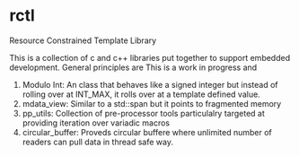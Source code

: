 # rctl
Resource Constrained Template Library

This is a collection of c and c++ libraries put together to support embedded development. General principles are This is a work in progress and 

 1. Modulo Int: An class that behaves like a signed integer but instead of rolling over at INT_MAX, it rolls over at a template defined value.
 2. mdata_view: Similar to a std::span but it points to fragmented memory 
 3. pp_utils: Collection of pre-processor tools particulalry targeted at providing iteration over variadic macros
 4. circular_buffer: Proveds circular buffere where unlimited number of readers can pull data in thread safe way.
